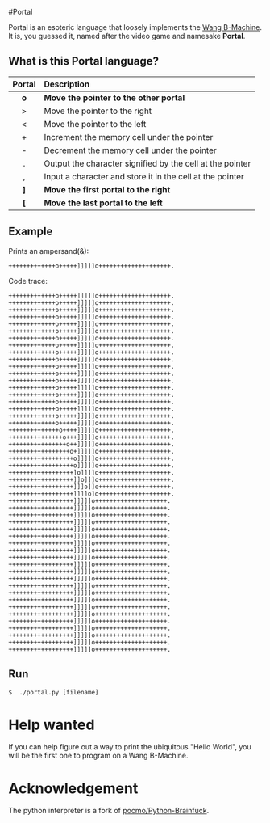 #Portal

Portal is an esoteric language that loosely implements the [Wang B-Machine](http://en.wikipedia.org/wiki/Wang_B-machine). It is, you guessed it, named after the video game and namesake **Portal**.

## What is this Portal language?

| Portal      | Description                                                             |
|:---------:  | :-----------------------------------------------------------------------|
| **o**         | **Move the pointer to the other portal**                                    |
| >           | Move the pointer to the right                                           |
| <           | Move the pointer to the left                                            |
| +           | Increment the memory cell under the pointer                             |
| -           | Decrement the memory cell under the pointer                             |
| .           | Output the character signified by the cell at the pointer               |
| ,           | Input a character and store it in the cell at the pointer               |
| **]**         | **Move the first portal to the right**                                      |
| **[**         | **Move the last portal to the left**                                        |

## Example

Prints an ampersand(&):
```
+++++++++++++o+++++]]]]]o++++++++++++++++++++. 
```

Code trace:
```
+++++++++++++o+++++]]]]]o++++++++++++++++++++.
+++++++++++++o+++++]]]]]o++++++++++++++++++++.
+++++++++++++o+++++]]]]]o++++++++++++++++++++.
+++++++++++++o+++++]]]]]o++++++++++++++++++++.
+++++++++++++o+++++]]]]]o++++++++++++++++++++.
+++++++++++++o+++++]]]]]o++++++++++++++++++++.
+++++++++++++o+++++]]]]]o++++++++++++++++++++.
+++++++++++++o+++++]]]]]o++++++++++++++++++++.
+++++++++++++o+++++]]]]]o++++++++++++++++++++.
+++++++++++++o+++++]]]]]o++++++++++++++++++++.
+++++++++++++o+++++]]]]]o++++++++++++++++++++.
+++++++++++++o+++++]]]]]o++++++++++++++++++++.
+++++++++++++o+++++]]]]]o++++++++++++++++++++.
+++++++++++++o+++++]]]]]o++++++++++++++++++++.
+++++++++++++o+++++]]]]]o++++++++++++++++++++.
+++++++++++++o+++++]]]]]o++++++++++++++++++++.
+++++++++++++o+++++]]]]]o++++++++++++++++++++.
+++++++++++++o+++++]]]]]o++++++++++++++++++++.
+++++++++++++o+++++]]]]]o++++++++++++++++++++.
++++++++++++++o++++]]]]]o++++++++++++++++++++.
+++++++++++++++o+++]]]]]o++++++++++++++++++++.
++++++++++++++++o++]]]]]o++++++++++++++++++++.
+++++++++++++++++o+]]]]]o++++++++++++++++++++.
++++++++++++++++++o]]]]]o++++++++++++++++++++.
++++++++++++++++++o]]]]]o++++++++++++++++++++.
++++++++++++++++++]o]]]]o++++++++++++++++++++.
++++++++++++++++++]]o]]]o++++++++++++++++++++.
++++++++++++++++++]]]o]]o++++++++++++++++++++.
++++++++++++++++++]]]]o]o++++++++++++++++++++.
++++++++++++++++++]]]]]o++++++++++++++++++++.
++++++++++++++++++]]]]]o++++++++++++++++++++.
++++++++++++++++++]]]]]o++++++++++++++++++++.
++++++++++++++++++]]]]]o++++++++++++++++++++.
++++++++++++++++++]]]]]o++++++++++++++++++++.
++++++++++++++++++]]]]]o++++++++++++++++++++.
++++++++++++++++++]]]]]o++++++++++++++++++++.
++++++++++++++++++]]]]]o++++++++++++++++++++.
++++++++++++++++++]]]]]o++++++++++++++++++++.
++++++++++++++++++]]]]]o++++++++++++++++++++.
++++++++++++++++++]]]]]o++++++++++++++++++++.
++++++++++++++++++]]]]]o++++++++++++++++++++.
++++++++++++++++++]]]]]o++++++++++++++++++++.
++++++++++++++++++]]]]]o++++++++++++++++++++.
++++++++++++++++++]]]]]o++++++++++++++++++++.
++++++++++++++++++]]]]]o++++++++++++++++++++.
++++++++++++++++++]]]]]o++++++++++++++++++++.
++++++++++++++++++]]]]]o++++++++++++++++++++.
++++++++++++++++++]]]]]o++++++++++++++++++++.
++++++++++++++++++]]]]]o++++++++++++++++++++.
++++++++++++++++++]]]]]o++++++++++++++++++++.
++++++++++++++++++]]]]]o++++++++++++++++++++.
```

## Run

```
$  ./portal.py [filename]
```

# Help wanted

If you can help figure out a way to print the ubiquitous "Hello World", you will be the first one to program on a Wang B-Machine.


# Acknowledgement

The python interpreter is a fork of [pocmo/Python-Brainfuck](https://github.com/pocmo/Python-Brainfuck).
